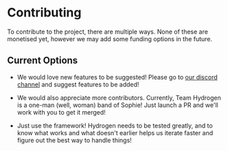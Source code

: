 # Contributing

To contribute to the project, there are multiple ways. None of these are monetised yet, however 
we may add some funding options in the future.

## Current Options

- We would love new features to be suggested! Please go to [our discord channel](https://discord.com/channels/385151591524597761/1370149181137752116) and suggest
features to be added!

- We would also appreciate more contributors. Currently, Team Hydrogen is a one-man (well, woman) band of Sophie! 
Just launch a PR and we'll work with you to get it merged!

- Just use the framework! Hydrogen needs to be tested greatly, and to know what works and what 
doesn't earlier helps us iterate faster and figure out the best way to handle things!



